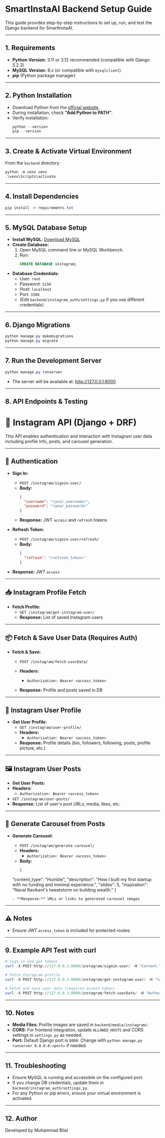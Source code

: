 # SmartInstaAI Backend Setup Guide

This guide provides step-by-step instructions to set up, run, and test the Django backend for SmartInstaAI.

---

## 1. Requirements

- **Python Version:** 3.11 or 3.12 recommended (compatible with Django 5.2.3)
- **MySQL Version:** 8.x (or compatible with `mysqlclient`)
- **pip** (Python package manager)

---

## 2. Python Installation

- Download Python from the [official website](https://www.python.org/downloads/).
- During installation, check **"Add Python to PATH"**.
- Verify installation:
  ```powershell
  python --version
  pip --version
  ```

---

## 3. Create & Activate Virtual Environment

From the `backend` directory:

```powershell
python -m venv venv
.\venv\Scripts\activate
```

---

## 4. Install Dependencies

```powershell
pip install -r requirements.txt
```

---

## 5. MySQL Database Setup

- **Install MySQL**: [Download MySQL](https://dev.mysql.com/downloads/installer/)
- **Create Database:**
  1. Open MySQL command line or MySQL Workbench.
  2. Run:
     ```sql
     CREATE DATABASE instagram;
     ```
- **Database Credentials:**
  - User: `root`
  - Password: `1234`
  - Host: `localhost`
  - Port: `3308`
  - (Edit `backend/instagram_auth/settings.py` if you use different credentials)

---

## 6. Django Migrations

```powershell
python manage.py makemigrations
python manage.py migrate
```

---

## 7. Run the Development Server

```powershell
python manage.py runserver
```
- The server will be available at: http://127.0.0.1:8000

---

## 8. API Endpoints & Testing

# 📸 Instagram API (Django + DRF)

This API enables authentication and interaction with Instagram user data including profile info, posts, and carousel generation.

---

## 🔐 Authentication

- **Sign In:**
  - `POST /instagram/signin-user/`
  - **Body:**
    ```json
    {
      "username": "<your_username>",
      "password": "<your_password>"
    }
    ```
  - **Response:** JWT `access` and `refresh` tokens

- **Refresh Token:**
  - `POST /instagram/signin-user/refresh/`
  - **Body:**
    ```json
    {
      "refresh": "<refresh_token>"
    }
    ```
- **Response:** JWT `access`
---

## 📥 Instagram Profile Fetch

- **Fetch Profile:**
  - `GET /instagram/get-instagram-user/`
  - **Response:** List of saved Instagram users

---

## 📦 Fetch & Save User Data (Requires Auth)

- **Fetch & Save:**
  - `POST /instagram/fetch-userData/`
  - **Headers:**
    - `Authorization: Bearer <access_token>`

  - **Response:** Profile and posts saved in DB

---

## 👤 Instagram User Profile

- **Get User Profile:**
  - `GET /instagram/user-profile/`
  - **Headers:**
    - `Authorization: Bearer <access_token>`
  - **Response:** Profile details (bio, followers, following, posts, profile picture, etc.)

---

## 🖼️ Instagram User Posts

- **Get User Posts:**
 - **Headers:**
    - `Authorization: Bearer <access_token>`
  - `GET /instagram/user-posts/`
  - **Response:** List of user's post URLs, media, likes, etc.

---

## 🎠 Generate Carousel from Posts

- **Generate Carousel:**
  - `POST /instagram/generate-carousel/`
  - **Headers:**
    - `Authorization: Bearer <access_token>`
  - **Body:**
    ```json
    {
  "content_type": "Humble",
  "description": "How I built my first startup with no funding and minimal experience.",
  "slides": 5,
  "inspiration": "Naval Ravikant's tweetstorm on building wealth."
    }

    ```
  - **Response:** URLs or links to generated carousel images

---

## ⚠️ Notes

- Ensure JWT `access_token` is included for protected routes:

---

## 9. Example API Test with curl

```powershell
# Sign in and get tokens
curl -X POST http://127.0.0.1:8000/instagram/signin-user/ -H "Content-Type: application/json" -d "{\"username\": \"testuser\", \"password\": \"testpass\"}"

# Fetch Instagram profile
curl -X POST http://127.0.0.1:8000/instagram/get-instagram-user/ -H "Content-Type: application/json" -d "{\"username\": \"cristiano\"}"

# Fetch and save user data (requires access token)
curl -X POST http://127.0.0.1:8000/instagram/fetch-userData/ -H "Authorization: Bearer <access_token>"
```

---

## 10. Notes
- **Media Files:** Profile images are saved in `backend/media/instagram/`.
- **CORS:** For frontend integration, update `ALLOWED_HOSTS` and CORS settings in `settings.py` as needed.
- **Port:** Default Django port is `8000`. Change with `python manage.py runserver 0.0.0.0:<port>` if needed.

---

## 11. Troubleshooting
- Ensure MySQL is running and accessible on the configured port.
- If you change DB credentials, update them in `backend/instagram_auth/settings.py`.
- For any Python or pip errors, ensure your virtual environment is activated.

---

## 12. Author
Developed by Muhammad Bilal

